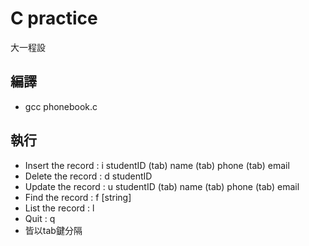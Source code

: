 # C practice
  大一程設

## 編譯
* gcc phonebook.c

## 執行
* Insert the record : i studentID (tab) name (tab) phone (tab) email
* Delete the record : d studentID
* Update the record : u studentID (tab) name (tab) phone (tab) email
* Find the record : f [string]
* List the record : l
* Quit : q
* 皆以tab鍵分隔